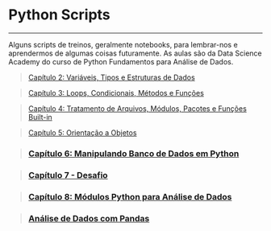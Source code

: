 # Python Scripts

---

Alguns scripts de treinos, geralmente notebooks, para lembrar-nos e aprendermos de algumas coisas futuramente. As aulas são da Data Science Academy do curso de Python Fundamentos para Análise de Dados.


> [Capítulo 2: Variáveis, Tipos e Estruturas de Dados](https://github.com/barbosarafael/Aprendizado-Python/tree/master/Scripts_Aulas/Capitulo02)


> [Capítulo 3: Loops, Condicionais, Métodos e Funções](https://github.com/barbosarafael/Aprendizado-Python/tree/master/Scripts_Aulas/Capitulo03)


> [Capítulo 4: Tratamento de Arquivos, Módulos, Pacotes e Funções Built-in](https://github.com/barbosarafael/Aprendizado-Python/tree/master/Scripts_Aulas/Capitulo04)


> [Capítulo 5: Orientação a Objetos](https://github.com/barbosarafael/Aprendizado-Python/tree/master/Scripts_Aulas/Capitulo05)


> ### [Capítulo 6: Manipulando Banco de Dados em Python](https://github.com/barbosarafael/Aprendizado-Python/tree/master/Scripts_Aulas/Capitulo06)


> ### [Capítulo 7 - Desafio](https://github.com/barbosarafael/Aprendizado-Python/tree/master/Scripts_Aulas/Capitulo07)


> ### [Capítulo 8: Módulos Python para Análise de Dados](https://github.com/barbosarafael/Aprendizado-Python/tree/master/Scripts_Aulas/Capitulo08)

> ### [Análise de Dados com Pandas](https://github.com/barbosarafael/Aprendizado-Python/blob/master/Pandas_Aprendizado/Tutorial_Pandas.ipynb)
